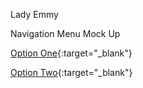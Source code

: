 Lady Emmy

Navigation Menu Mock Up

[Option One](https://stefanomonteiro.github.io/lady-emmy/navbar1/){:target="\_blank"}

[Option Two](https://stefanomonteiro.github.io/lady-emmy/navbar2/){:target="\_blank"}
